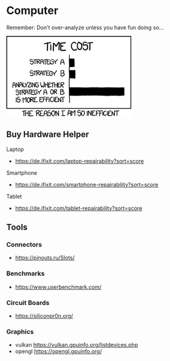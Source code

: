 
# Computer

Remember: Don't over-analyze unless you have fun doing so...

![cost-of-analysis](_cost-of-analysis.png)

## Buy Hardware Helper

Laptop

- <https://de.ifixit.com/laptop-repairability?sort=score>

Smartphone

- <https://de.ifixit.com/smartphone-repairability?sort=score>

Tablet

- <https://de.ifixit.com/tablet-repairability?sort=score>

## Tools

### Connectors

- <https://pinouts.ru/Slots/>

### Benchmarks

- <https://www.userbenchmark.com/>

### Circuit Boards

- <https://siliconpr0n.org/>

### Graphics

- vulkan <https://vulkan.gpuinfo.org/listdevices.php>
- opengl <https://opengl.gpuinfo.org/>

